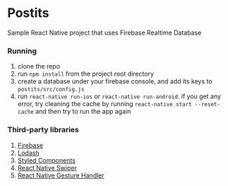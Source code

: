 # Postits
Sample React Native project that uses Firebase Realtime Database

### Running

1. clone the repo
2. run `npm install` from the project root directory
3. create a database under your firebase console, and add its keys to `postits/src/config.js`
3. run `react-native run-ios` or `react-native run-android`. if you get any error, try cleaning the cache by running `react-native start --reset-cache` and then try to run the app again

### Third-party libraries

1. [Firebase](https://firebase.google.com/docs/web/setup)
2. [Lodash](https://lodash.com/)
3. [Styled Components](https://www.styled-components.com/)
4. [React Native Swiper](https://github.com/leecade/react-native-swiper)
4. [React Native Gesture Handler](https://github.com/kmagiera/react-native-gesture-handler)
